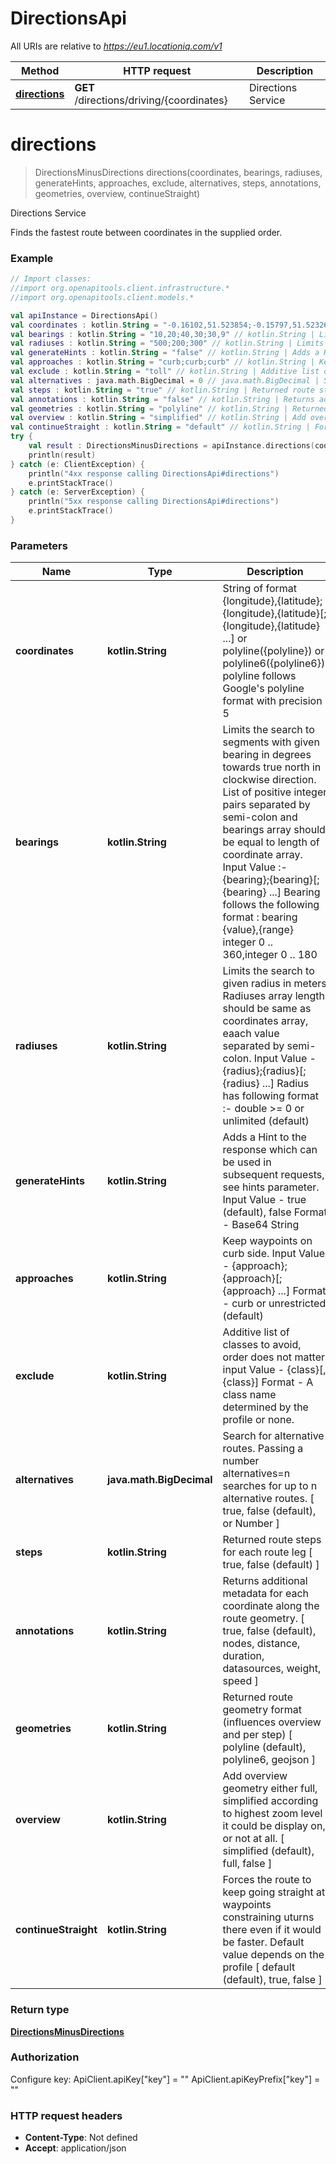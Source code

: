 # DirectionsApi

All URIs are relative to *https://eu1.locationiq.com/v1*

Method | HTTP request | Description
------------- | ------------- | -------------
[**directions**](DirectionsApi.md#directions) | **GET** /directions/driving/{coordinates} | Directions Service


<a name="directions"></a>
# **directions**
> DirectionsMinusDirections directions(coordinates, bearings, radiuses, generateHints, approaches, exclude, alternatives, steps, annotations, geometries, overview, continueStraight)

Directions Service

Finds the fastest route between coordinates in the supplied order.

### Example
```kotlin
// Import classes:
//import org.openapitools.client.infrastructure.*
//import org.openapitools.client.models.*

val apiInstance = DirectionsApi()
val coordinates : kotlin.String = "-0.16102,51.523854;-0.15797,51.52326;-0.161593,51.522550" // kotlin.String | String of format {longitude},{latitude};{longitude},{latitude}[;{longitude},{latitude} ...] or polyline({polyline}) or polyline6({polyline6}). polyline follows Google's polyline format with precision 5
val bearings : kotlin.String = "10,20;40,30;30,9" // kotlin.String | Limits the search to segments with given bearing in degrees towards true north in clockwise direction. List of positive integer pairs separated by semi-colon and bearings array should be equal to length of coordinate array. Input Value :- {bearing};{bearing}[;{bearing} ...] Bearing follows the following format : bearing {value},{range} integer 0 .. 360,integer 0 .. 180
val radiuses : kotlin.String = "500;200;300" // kotlin.String | Limits the search to given radius in meters Radiuses array length should be same as coordinates array, eaach value separated by semi-colon. Input Value - {radius};{radius}[;{radius} ...] Radius has following format :- double >= 0 or unlimited (default)
val generateHints : kotlin.String = "false" // kotlin.String | Adds a Hint to the response which can be used in subsequent requests, see hints parameter. Input Value - true (default), false Format - Base64 String
val approaches : kotlin.String = "curb;curb;curb" // kotlin.String | Keep waypoints on curb side. Input Value - {approach};{approach}[;{approach} ...] Format - curb or unrestricted (default)
val exclude : kotlin.String = "toll" // kotlin.String | Additive list of classes to avoid, order does not matter. input Value - {class}[,{class}] Format - A class name determined by the profile or none.
val alternatives : java.math.BigDecimal = 0 // java.math.BigDecimal | Search for alternative routes. Passing a number alternatives=n searches for up to n alternative routes. [ true, false (default), or Number ]
val steps : kotlin.String = "true" // kotlin.String | Returned route steps for each route leg [ true, false (default) ]
val annotations : kotlin.String = "false" // kotlin.String | Returns additional metadata for each coordinate along the route geometry.  [ true, false (default), nodes, distance, duration, datasources, weight, speed ]
val geometries : kotlin.String = "polyline" // kotlin.String | Returned route geometry format (influences overview and per step) [ polyline (default), polyline6, geojson ]
val overview : kotlin.String = "simplified" // kotlin.String | Add overview geometry either full, simplified according to highest zoom level it could be display on, or not at all. [ simplified (default), full, false ]
val continueStraight : kotlin.String = "default" // kotlin.String | Forces the route to keep going straight at waypoints constraining uturns there even if it would be faster. Default value depends on the profile [ default (default), true, false ]
try {
    val result : DirectionsMinusDirections = apiInstance.directions(coordinates, bearings, radiuses, generateHints, approaches, exclude, alternatives, steps, annotations, geometries, overview, continueStraight)
    println(result)
} catch (e: ClientException) {
    println("4xx response calling DirectionsApi#directions")
    e.printStackTrace()
} catch (e: ServerException) {
    println("5xx response calling DirectionsApi#directions")
    e.printStackTrace()
}
```

### Parameters

Name | Type | Description  | Notes
------------- | ------------- | ------------- | -------------
 **coordinates** | **kotlin.String**| String of format {longitude},{latitude};{longitude},{latitude}[;{longitude},{latitude} ...] or polyline({polyline}) or polyline6({polyline6}). polyline follows Google&#39;s polyline format with precision 5 |
 **bearings** | **kotlin.String**| Limits the search to segments with given bearing in degrees towards true north in clockwise direction. List of positive integer pairs separated by semi-colon and bearings array should be equal to length of coordinate array. Input Value :- {bearing};{bearing}[;{bearing} ...] Bearing follows the following format : bearing {value},{range} integer 0 .. 360,integer 0 .. 180 | [optional]
 **radiuses** | **kotlin.String**| Limits the search to given radius in meters Radiuses array length should be same as coordinates array, eaach value separated by semi-colon. Input Value - {radius};{radius}[;{radius} ...] Radius has following format :- double &gt;&#x3D; 0 or unlimited (default) | [optional]
 **generateHints** | **kotlin.String**| Adds a Hint to the response which can be used in subsequent requests, see hints parameter. Input Value - true (default), false Format - Base64 String | [optional]
 **approaches** | **kotlin.String**| Keep waypoints on curb side. Input Value - {approach};{approach}[;{approach} ...] Format - curb or unrestricted (default) | [optional]
 **exclude** | **kotlin.String**| Additive list of classes to avoid, order does not matter. input Value - {class}[,{class}] Format - A class name determined by the profile or none. | [optional]
 **alternatives** | **java.math.BigDecimal**| Search for alternative routes. Passing a number alternatives&#x3D;n searches for up to n alternative routes. [ true, false (default), or Number ] | [optional]
 **steps** | **kotlin.String**| Returned route steps for each route leg [ true, false (default) ] | [optional]
 **annotations** | **kotlin.String**| Returns additional metadata for each coordinate along the route geometry.  [ true, false (default), nodes, distance, duration, datasources, weight, speed ] | [optional] [default to &#39;&quot;false&quot;&#39;]
 **geometries** | **kotlin.String**| Returned route geometry format (influences overview and per step) [ polyline (default), polyline6, geojson ] | [optional] [default to &#39;&quot;polyline&quot;&#39;]
 **overview** | **kotlin.String**| Add overview geometry either full, simplified according to highest zoom level it could be display on, or not at all. [ simplified (default), full, false ] | [optional] [default to &#39;&quot;simplified&quot;&#39;]
 **continueStraight** | **kotlin.String**| Forces the route to keep going straight at waypoints constraining uturns there even if it would be faster. Default value depends on the profile [ default (default), true, false ] | [optional] [default to &#39;&quot;default&quot;&#39;]

### Return type

[**DirectionsMinusDirections**](DirectionsMinusDirections.md)

### Authorization


Configure key:
    ApiClient.apiKey["key"] = ""
    ApiClient.apiKeyPrefix["key"] = ""

### HTTP request headers

 - **Content-Type**: Not defined
 - **Accept**: application/json

